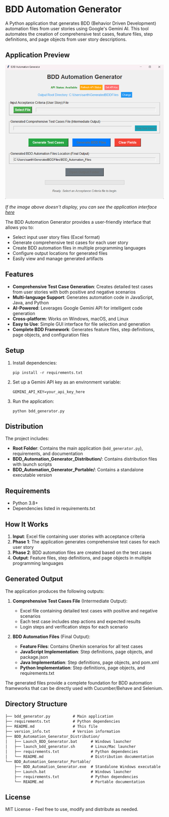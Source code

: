 # BDD Automation Generator

A Python application that generates BDD (Behavior Driven Development) automation files from user stories using Google's Gemini AI. This tool automates the creation of comprehensive test cases, feature files, step definitions, and page objects from user story descriptions.

## Application Preview

![BDD Automation Generator Interface](images/application_preview.png)

*If the image above doesn't display, you can see the application interface [here](images/application_preview.png)*

The BDD Automation Generator provides a user-friendly interface that allows you to:
- Select input user story files (Excel format)
- Generate comprehensive test cases for each user story
- Create BDD automation files in multiple programming languages
- Configure output locations for generated files
- Easily view and manage generated artifacts

## Features

- **Comprehensive Test Case Generation**: Creates detailed test cases from user stories with both positive and negative scenarios
- **Multi-language Support**: Generates automation code in JavaScript, Java, and Python
- **AI-Powered**: Leverages Google Gemini API for intelligent code generation
- **Cross-platform**: Works on Windows, macOS, and Linux
- **Easy to Use**: Simple GUI interface for file selection and generation
- **Complete BDD Framework**: Generates feature files, step definitions, page objects, and configuration files

## Setup

1. Install dependencies:
   ```
   pip install -r requirements.txt
   ```

2. Set up a Gemini API key as an environment variable:
   ```
   GEMINI_API_KEY=your_api_key_here
   ```

3. Run the application:
   ```
   python bdd_generator.py
   ```

## Distribution

The project includes:

- **Root Folder**: Contains the main application (`bdd_generator.py`), requirements, and documentation
- **BDD_Automation_Generator_Distribution/**: Contains distribution files with launch scripts
- **BDD_Automation_Generator_Portable/**: Contains a standalone executable version

## Requirements

- Python 3.8+
- Dependencies listed in requirements.txt

## How It Works

1. **Input**: Excel file containing user stories with acceptance criteria
2. **Phase 1**: The application generates comprehensive test cases for each user story
3. **Phase 2**: BDD automation files are created based on the test cases
4. **Output**: Feature files, step definitions, and page objects in multiple programming languages

## Generated Output

The application produces the following outputs:

1. **Comprehensive Test Cases File** (Intermediate Output):
   - Excel file containing detailed test cases with positive and negative scenarios
   - Each test case includes step actions and expected results
   - Login steps and verification steps for each scenario

2. **BDD Automation Files** (Final Output):
   - **Feature Files**: Contains Gherkin scenarios for all test cases
   - **JavaScript Implementation**: Step definitions, page objects, and package.json
   - **Java Implementation**: Step definitions, page objects, and pom.xml
   - **Python Implementation**: Step definitions, page objects, and requirements.txt

The generated files provide a complete foundation for BDD automation frameworks that can be directly used with Cucumber/Behave and Selenium.

## Directory Structure

```
├── bdd_generator.py          # Main application
├── requirements.txt          # Python dependencies
├── README.md                 # This file
├── version_info.txt          # Version information
├── BDD_Automation_Generator_Distribution/
│   ├── Launch_BDD_Generator.bat      # Windows launcher
│   ├── launch_bdd_generator.sh       # Linux/Mac launcher
│   ├── requirements.txt              # Python dependencies
│   └── README.md                     # Distribution documentation
└── BDD_Automation_Generator_Portable/
    ├── BDD_Automation_Generator.exe  # Standalone Windows executable
    ├── Launch.bat                    # Windows launcher
    ├── requirements.txt              # Python dependencies
    └── README.md                     # Portable documentation
```

## License

MIT License - Feel free to use, modify and distribute as needed.
